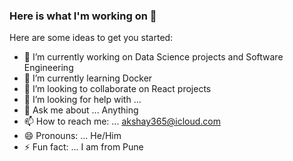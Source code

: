 ### Here is what I'm working on 👋

Here are some ideas to get you started:

- 🔭 I’m currently working on Data Science projects and Software Engineering
- 🌱 I’m currently learning Docker
- 👯 I’m looking to collaborate on React projects
- 🤔 I’m looking for help with ...
- 💬 Ask me about ... Anything
- 📫 How to reach me: ... akshay365@icloud.com
- 😄 Pronouns: ... He/Him
- ⚡ Fun fact: ... I am from Pune
